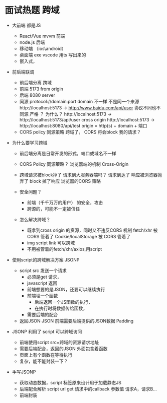 # 面试热题 跨域

- 大前端 都是JS
    - React/Vue mvvm 前端
    - node.js 后端
    - 移动端 （ios\android）
    - 桌面端 exe  vscode 用ts 写出来的
    - 嵌入式，

- 前后端联调
    - 前后端分离 跨域
    - 前端 5173
        from origin
    - 后端 8080
        server 
    - 同源
        protocol://domain:port
        domain 不一样 不是同一个来源
        http://localhost:5173 -> http://www.baidu.com/api/user
        协议不同也不同源 严格 ？ 为什么？
        http://localhost:5173 -> http://localhost:5173/api/user
        cross origin
        http://localhost:5173 -> http://localhost:8080/api/test
        origin = http(s) + domain + 端口
    - CORS policy 同源策略
        跨域了， CORS 将会block 我的请求？
    
- 为什么要学习跨域
    - 前后端分离是日常开发的形式，端口或域名不一样
    - CORS Policy 同源策略？
        浏览器端的机制
        Cross-Origin

    - 跨域请求被block掉了
        请求到大服务器端吗？
        请求到达了
        响应被浏览器抛弃了 block 掉了响应
        浏览器的CORS 策略

    - 安全问题？
        - 前端（千千万万的用户） 的安全，攻击
        - 跨源的，可能不一定被信任
    - 怎么解决跨域？
        - 既拿到cross origin 的资源，同时又不违反CORS 机制
        fetch/xhr 被CORS 管着了
        Cookie/localStorage  被 CORS 管着了
        - img script link 可以跨域
        - 不用被管着的fetch/xhr/axios,用script

- 使用script的跨域解决方案 JSONP
    - script src 发送一个请求
        - 必须是get 请求，
        - javascript 返回
        - 前端想要的是JSON，还要可以继续执行
        - 前端埋一个函数
            - 后端返回一个JS函数的执行，
            - 在执行时将数据传给函数，
        - 需要后端的配合
    - 返回JSON 
    JSON 前端需要后端提供的JSON数据
    Padding

- JSONP 利用了 script 可以跨域访问
    - 前端使用script src=跨域的资源请求地址
    - 需要后端配合，返回的JSON 外面包含着函数
    - 页面上有个函数在等待执行
    - 复杂，能不能封装一下？

- 手写JSONP 
    - 获取动态数据，script 标签原来设计用于加载静态JS
    - 后端配合解析 script url get 请求中的callback 参数值
    请求A，请求B... 
    - 前端封装
    
